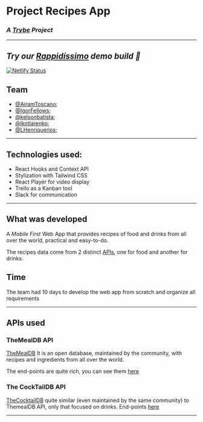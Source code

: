 # Project Recipes App
### _A [Trybe](https://www.betrybe.com/) Project_

---
## _Try our [Rappidíssimo](https://rappidissimo.netlify.app) demo build 🚀_
[![Netlify Status](https://api.netlify.com/api/v1/badges/bd135f0e-0eb3-4e59-a04d-7931a96b43e8/deploy-status)](https://app.netlify.com/sites/rappidissimo/deploys)

## Team

  - [@AiramToscano](https://github.com/AiramToscano);
  - [@IgorFellows](https://github.com/IgorFellows);
  - [@kelsonbatista](https://github.com/kelsonbatista);
  - [@lkotlarenko](https://github.com/lkotlarenko);
  - [@LHenriquerios](https://github.com/LHenriquerios);

---
## Technologies used:

  - React Hooks and Context API
  - Stylization with Tailwind CSS
  - React Player for video display
  - Trello as a Kanban tool
  - Slack for communication

---
## What was developed

A *Mobile First* Web App that provides recipes of food and drinks from all over the world, practical and easy-to-do.

The recipes data come from 2 distinct [APIs](#apis-used), one for food and another for drinks.



## Time

  The team had 10 days to develop the web app from scratch and organize all requirements


---
## APIs used
### TheMealDB API

[TheMealDB](https://www.themealdb.com/) It is an open database, maintained by the community, with recipes and ingredients from all over the world.

The end-points are quite rich, you can see them [here](https://www.themealdb.com/api.php)

### The CockTailDB API

[TheCocktailDB](https://www.thecocktaildb.com/) quite similar (even maintained by the same community) to ThemealDB API, only that focused on drinks.
End-points [here](https://www.thecocktaildb.com/api.php)

---
